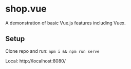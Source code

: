 # shop.vue

A demonstration of basic Vue.js features including Vuex.

## Setup

Clone repo and run:
`npm i && npm run serve`

Local: http://localhost:8080/ 
